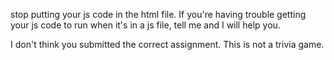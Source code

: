 stop putting your js code in the html file. If you're having trouble getting your js code to run when it's in a js file, tell me and I will help you. 

I don't think you submitted the correct assignment. This is not a trivia game.

